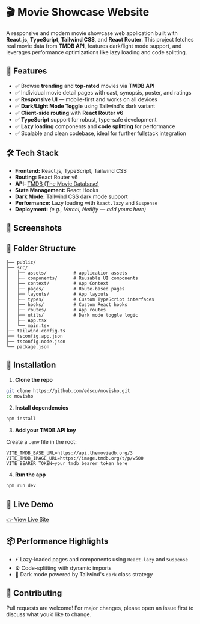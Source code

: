 # 🎬 Movie Showcase Website

A responsive and modern movie showcase web application built with **React.js**, **TypeScript**, **Tailwind CSS**, and **React Router**. This project fetches real movie data from **TMDB API**, features dark/light mode support, and leverages performance optimizations like lazy loading and code splitting.

## 🚀 Features

- ✅ Browse **trending** and **top-rated** movies via **TMDB API**  
- ✅ Individual movie detail pages with cast, synopsis, poster, and ratings  
- ✅ **Responsive UI** — mobile-first and works on all devices  
- ✅ **Dark/Light Mode Toggle** using Tailwind's dark variant  
- ✅ **Client-side routing** with **React Router v6**  
- ✅ **TypeScript** support for robust, type-safe development  
- ✅ **Lazy loading** components and **code splitting** for performance  
- ✅ Scalable and clean codebase, ideal for further fullstack integration  

## 🛠️ Tech Stack

- **Frontend:** React.js, TypeScript, Tailwind CSS  
- **Routing:** React Router v6  
- **API:** [TMDB (The Movie Database)](https://www.themoviedb.org/documentation/api)  
- **State Management:** React Hooks  
- **Dark Mode:** Tailwind CSS dark mode support  
- **Performance:** Lazy loading with `React.lazy` and `Suspense`  
- **Deployment:** *(e.g., Vercel, Netlify — add yours here)*

## 📸 Screenshots


## 📂 Folder Structure

```
├── public/
├── src/
│   ├── assets/          # application assets
│   ├── components/      # Reusable UI components
│   ├── context/         # App Context
│   ├── pages/           # Route-based pages
│   ├── layouts/         # App layouts
│   ├── types/           # Custom TypeScript interfaces
│   ├── hooks/           # Custom React hooks
│   ├── routes/          # App routes
│   ├── utils/           # Dark mode toggle logic
│   ├── App.tsx
│   └── main.tsx
├── tailwind.config.ts
├── tsconfig.app.json
├── tsconfig.node.json
└── package.json
```

## 🔧 Installation

1. **Clone the repo**

```bash
git clone https://github.com/edscu/movisho.git
cd movisho
```

2. **Install dependencies**

```bash
npm install
```

3. **Add your TMDB API key**

Create a `.env` file in the root:

```
VITE_TMDB_BASE_URL=https://api.themoviedb.org/3
VITE_TMDB_IMAGE_URL=https://image.tmdb.org/t/p/w500
VITE_BEARER_TOKEN=your_tmdb_bearer_token_here
```

4. **Run the app**

```bash
npm run dev
```

## 🔗 Live Demo

[👉 View Live Site](https://movisho.vercel.app)

## 📦 Performance Highlights

- ⚡ Lazy-loaded pages and components using `React.lazy` and `Suspense`  
- ⚙️ Code-splitting with dynamic imports  
- 🌙 Dark mode powered by Tailwind's `dark` class strategy  

## 🤝 Contributing

Pull requests are welcome! For major changes, please open an issue first to discuss what you’d like to change.
